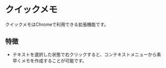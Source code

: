 # クイックメモ

クイックメモはChromeで利用できる拡張機能です。

## 特徴

- テキストを選択した状態で右クリックすると、コンテキストメニューから素早くメモを作成することが可能です。

